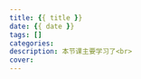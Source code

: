```yaml
---
title: {{ title }}
date: {{ date }}
tags: []
categories: 
description: 本节课主要学习了<br>
cover: 
---
```

